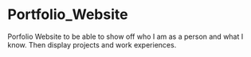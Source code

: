 # Portfolio_Website

Porfolio Website to be able to show off who I am as a person and what I know. Then display projects and work experiences. 
